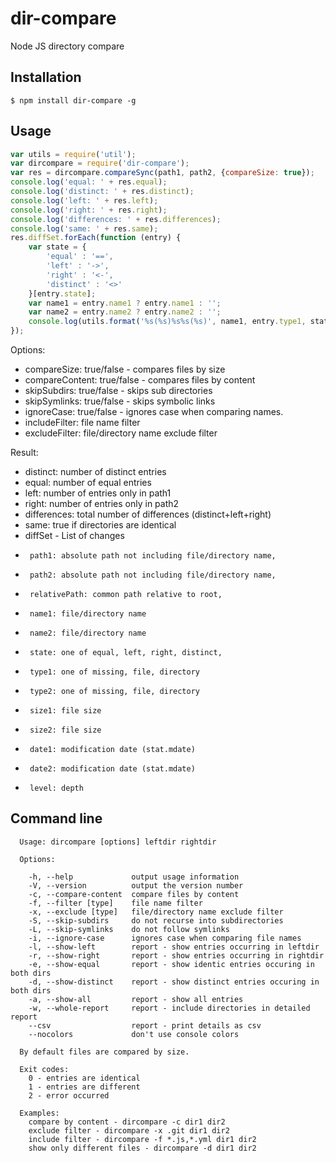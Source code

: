 dir-compare
==========
Node JS directory compare

## Installation
```shell
$ npm install dir-compare -g
```

## Usage
```javascript
var utils = require('util');
var dircompare = require('dir-compare');
var res = dircompare.compareSync(path1, path2, {compareSize: true});
console.log('equal: ' + res.equal);
console.log('distinct: ' + res.distinct);
console.log('left: ' + res.left);
console.log('right: ' + res.right);
console.log('differences: ' + res.differences);
console.log('same: ' + res.same);
res.diffSet.forEach(function (entry) {
    var state = {
        'equal' : '==',
        'left' : '->',
        'right' : '<-',
        'distinct' : '<>'
    }[entry.state];
    var name1 = entry.name1 ? entry.name1 : '';
    var name2 = entry.name2 ? entry.name2 : '';
    console.log(utils.format('%s(%s)%s%s(%s)', name1, entry.type1, state, name2, entry.type2));
});
```
Options:

* compareSize: true/false - compares files by size
* compareContent: true/false - compares files by content
* skipSubdirs: true/false - skips sub directories
* skipSymlinks: true/false - skips symbolic links
* ignoreCase: true/false - ignores case when comparing names.
* includeFilter: file name filter
* excludeFilter: file/directory name exclude filter

Result:

*  distinct: number of distinct entries
*  equal: number of equal entries
*  left: number of entries only in path1
*  right: number of entries only in path2
*  differences: total number of differences (distinct+left+right)
*  same: true if directories are identical
*  diffSet - List of changes
 *      path1: absolute path not including file/directory name,
 *      path2: absolute path not including file/directory name,
 *      relativePath: common path relative to root,
 *      name1: file/directory name
 *      name2: file/directory name
 *      state: one of equal, left, right, distinct,
 *      type1: one of missing, file, directory
 *      type2: one of missing, file, directory
 *      size1: file size
 *      size2: file size
 *      date1: modification date (stat.mdate)
 *      date2: modification date (stat.mdate)
 *      level: depth


## Command line
```
  Usage: dircompare [options] leftdir rightdir

  Options:

    -h, --help             output usage information
    -V, --version          output the version number
    -c, --compare-content  compare files by content
    -f, --filter [type]    file name filter
    -x, --exclude [type]   file/directory name exclude filter
    -S, --skip-subdirs     do not recurse into subdirectories
    -L, --skip-symlinks    do not follow symlinks
    -i, --ignore-case      ignores case when comparing file names
    -l, --show-left        report - show entries occurring in leftdir
    -r, --show-right       report - show entries occurring in rightdir
    -e, --show-equal       report - show identic entries occuring in both dirs
    -d, --show-distinct    report - show distinct entries occuring in both dirs
    -a, --show-all         report - show all entries
    -w, --whole-report     report - include directories in detailed report
    --csv                  report - print details as csv
    --nocolors             don't use console colors

  By default files are compared by size.

  Exit codes:
    0 - entries are identical
    1 - entries are different
    2 - error occurred

  Examples:
    compare by content - dircompare -c dir1 dir2
    exclude filter - dircompare -x .git dir1 dir2
    include filter - dircompare -f *.js,*.yml dir1 dir2
    show only different files - dircompare -d dir1 dir2

```